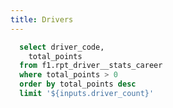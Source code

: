 ```yaml
---
title: Drivers
---
```


<ButtonGroup name=driver_count>
    <ButtonGroupItem valueLabel="Top 10" value="10" default />
    <ButtonGroupItem valueLabel="Top 100" value="100" />
</ButtonGroup>

```sql driver_points
  select driver_code,
    total_points
  from f1.rpt_driver__stats_career
  where total_points > 0
  order by total_points desc
  limit '${inputs.driver_count}'
```

<BarChart
    data={driver_points}
    x=driver_code
    y=total_points
    labels=true
    swapXY=true
/>
